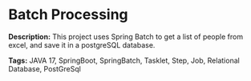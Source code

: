 # Batch Processing

**Description:** This project uses Spring Batch to get a list of people from excel, and save it in a postgreSQL database.

**Tags:** JAVA 17, SpringBoot, SpringBatch, Tasklet, Step, Job, Relational Database, PostGreSql
